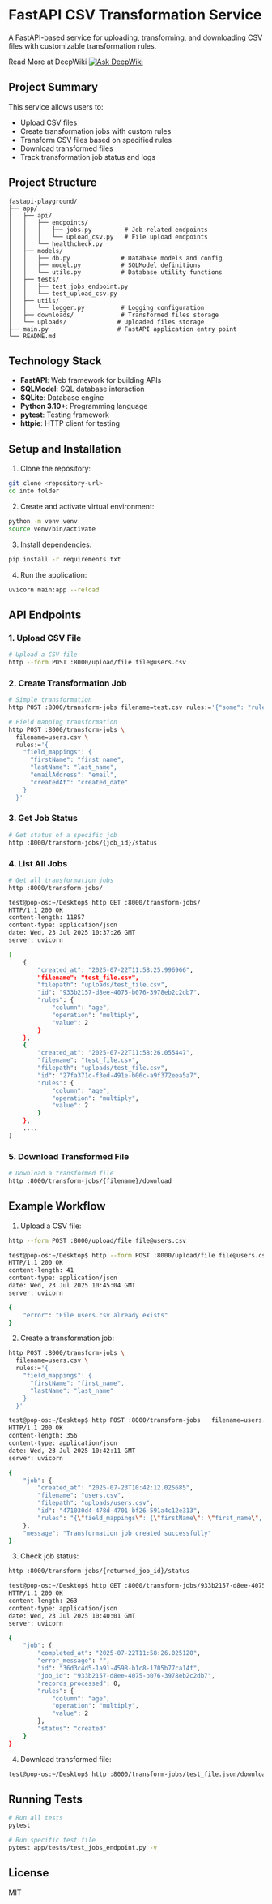 

# FastAPI CSV Transformation Service

A FastAPI-based service for uploading, transforming, and downloading CSV files with customizable transformation rules.

Read More at DeepWiki
[![Ask DeepWiki](https://deepwiki.com/badge.svg)](https://deepwiki.com/Yummy-Yums/csv_to_json_project)

## Project Summary

This service allows users to:
- Upload CSV files
- Create transformation jobs with custom rules
- Transform CSV files based on specified rules
- Download transformed files
- Track transformation job status and logs

## Project Structure

```
fastapi-playground/
├── app/
│   ├── api/
│   │   ├── endpoints/
│   │   │   ├── jobs.py         # Job-related endpoints
│   │   │   └── upload_csv.py   # File upload endpoints
│   │   └── healthcheck.py
│   ├── models/
│   │   ├── db.py              # Database models and config
│   │   ├── model.py           # SQLModel definitions
│   │   └── utils.py           # Database utility functions
│   ├── tests/
│   │   ├── test_jobs_endpoint.py
│   │   └── test_upload_csv.py
│   ├── utils/
│   │   └── logger.py          # Logging configuration
│   ├── downloads/             # Transformed files storage
│   └── uploads/              # Uploaded files storage
├── main.py                   # FastAPI application entry point
└── README.md
```

## Technology Stack

- **FastAPI**: Web framework for building APIs
- **SQLModel**: SQL database interaction
- **SQLite**: Database engine
- **Python 3.10+**: Programming language
- **pytest**: Testing framework
- **httpie**: HTTP client for testing

## Setup and Installation

1. Clone the repository:
```bash
git clone <repository-url>
cd into folder
```

2. Create and activate virtual environment:
```bash
python -m venv venv
source venv/bin/activate
```

3. Install dependencies:
```bash
pip install -r requirements.txt
```

4. Run the application:
```bash
uvicorn main:app --reload
```

## API Endpoints

### 1. Upload CSV File
```bash
# Upload a CSV file
http --form POST :8000/upload/file file@users.csv
```

### 2. Create Transformation Job
```bash
# Simple transformation
http POST :8000/transform-jobs filename=test.csv rules:='{"some": "rule"}'

# Field mapping transformation
http POST :8000/transform-jobs \
  filename=users.csv \
  rules:='{
    "field_mappings": {
      "firstName": "first_name",
      "lastName": "last_name",
      "emailAddress": "email",
      "createdAt": "created_date"
    }
  }'
```

### 3. Get Job Status
```bash
# Get status of a specific job
http :8000/transform-jobs/{job_id}/status
```

### 4. List All Jobs
```bash
# Get all transformation jobs
http :8000/transform-jobs/

test@pop-os:~/Desktop$ http GET :8000/transform-jobs/
HTTP/1.1 200 OK
content-length: 11857
content-type: application/json
date: Wed, 23 Jul 2025 10:37:26 GMT
server: uvicorn

[
    {
        "created_at": "2025-07-22T11:58:25.996966",
        "filename": "test_file.csv",
        "filepath": "uploads/test_file.csv",
        "id": "933b2157-d8ee-4075-b076-3978eb2c2db7",
        "rules": {
            "column": "age",
            "operation": "multiply",
            "value": 2
        }
    },
    {
        "created_at": "2025-07-22T11:58:26.055447",
        "filename": "test_file.csv",
        "filepath": "uploads/test_file.csv",
        "id": "27fa371c-f3ed-491e-b06c-a9f372eea5a7",
        "rules": {
            "column": "age",
            "operation": "multiply",
            "value": 2
        }
    },
    ....
]
```

### 5. Download Transformed File
```bash
# Download a transformed file
http :8000/transform-jobs/{filename}/download
```

## Example Workflow

1. Upload a CSV file:
```bash
http --form POST :8000/upload/file file@users.csv

test@pop-os:~/Desktop$ http --form POST :8000/upload/file file@users.csv
HTTP/1.1 200 OK
content-length: 41
content-type: application/json
date: Wed, 23 Jul 2025 10:45:04 GMT
server: uvicorn

{
    "error": "File users.csv already exists"
}


```

2. Create a transformation job:
```bash
http POST :8000/transform-jobs \
  filename=users.csv \
  rules:='{
    "field_mappings": {
      "firstName": "first_name",
      "lastName": "last_name"
    }
  }'

test@pop-os:~/Desktop$ http POST :8000/transform-jobs   filename=users.csv   rules:='{"field_mappings": {"firstName": "first_name", "lastName": "last_name", "emailAddress": "email", "createdAt": "created_date"}}'
HTTP/1.1 200 OK
content-length: 356
content-type: application/json
date: Wed, 23 Jul 2025 10:42:11 GMT
server: uvicorn

{
    "job": {
        "created_at": "2025-07-23T10:42:12.025685",
        "filename": "users.csv",
        "filepath": "uploads/users.csv",
        "id": "471030d4-478d-4701-bf26-591a4c12e313",
        "rules": "{\"field_mappings\": {\"firstName\": \"first_name\", \"lastName\": \"last_name\", \"emailAddress\": \"email\", \"createdAt\": \"created_date\"}}"
    },
    "message": "Transformation job created successfully"
}


```

3. Check job status:
```bash
http :8000/transform-jobs/{returned_job_id}/status

test@pop-os:~/Desktop$ http GET :8000/transform-jobs/933b2157-d8ee-4075-b076-3978eb2c2db7/status
HTTP/1.1 200 OK
content-length: 263
content-type: application/json
date: Wed, 23 Jul 2025 10:40:01 GMT
server: uvicorn

{
    "job": {
        "completed_at": "2025-07-22T11:58:26.025120",
        "error_message": "",
        "id": "36d3c4d5-1a91-4598-b1c8-1705b77ca14f",
        "job_id": "933b2157-d8ee-4075-b076-3978eb2c2db7",
        "records_processed": 0,
        "rules": {
            "column": "age",
            "operation": "multiply",
            "value": 2
        },
        "status": "created"
    }
}
```

4. Download transformed file:
```bash
test@pop-os:~/Desktop$ http :8000/transform-jobs/test_file.json/download > transfomred_file.json

```

## Running Tests

```bash
# Run all tests
pytest

# Run specific test file
pytest app/tests/test_jobs_endpoint.py -v
```

## License

MIT
